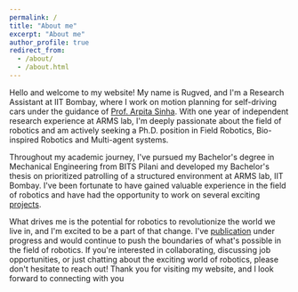 ```yaml
---
permalink: /
title: "About me"
excerpt: "About me"
author_profile: true
redirect_from: 
  - /about/
  - /about.html
---
```

Hello and welcome to my website! My name is Rugved, and I'm a Research Assistant at IIT Bombay, where I work on motion planning for self-driving cars under the guidance of [Prof. Arpita Sinha](https://sites.google.com/iitb.ac.in/arpitasinha/home?authuser=0). With one year of independent research experience at ARMS lab, I'm deeply passionate about the field of robotics and am actively seeking a Ph.D. position in Field Robotics, Bio-inspired Robotics and Multi-agent systems.

Throughout my academic journey, I've pursued my Bachelor's degree in Mechanical Engineering from BITS Pilani and developed my Bachelor's thesis on prioritized patrolling of a structured environment at ARMS lab, IIT Bombay. I've been fortunate to have gained valuable experience in the field of robotics and have had the opportunity to work on several exciting [projects](https://rugvedkatole.github.io/portfolio/).

What drives me is the potential for robotics to revolutionize the world we live in, and I'm excited to be a part of that change. I've [publication](ugvedkatole.github.io/publications/) under progress and would continue to push the boundaries of what's possible in the field of robotics. If you're interested in collaborating, discussing job opportunities, or just chatting about the exciting world of robotics, please don't hesitate to reach out! Thank you for visiting my website, and I look forward to connecting with you

